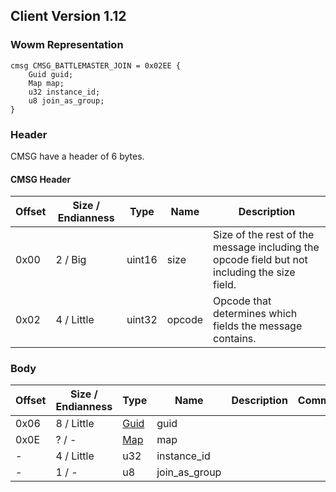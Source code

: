 ## Client Version 1.12

### Wowm Representation
```rust,ignore
cmsg CMSG_BATTLEMASTER_JOIN = 0x02EE {
    Guid guid;
    Map map;
    u32 instance_id;
    u8 join_as_group;
}
```
### Header
CMSG have a header of 6 bytes.

#### CMSG Header
| Offset | Size / Endianness | Type   | Name   | Description |
| ------ | ----------------- | ------ | ------ | ----------- |
| 0x00   | 2 / Big           | uint16 | size   | Size of the rest of the message including the opcode field but not including the size field.|
| 0x02   | 4 / Little        | uint32 | opcode | Opcode that determines which fields the message contains.|
### Body
| Offset | Size / Endianness | Type | Name | Description | Comment |
| ------ | ----------------- | ---- | ---- | ----------- | ------- |
| 0x06 | 8 / Little | [Guid](../spec/packed-guid.md) | guid |  |  |
| 0x0E | ? / - | [Map](map.md) | map |  |  |
| - | 4 / Little | u32 | instance_id |  |  |
| - | 1 / - | u8 | join_as_group |  |  |

